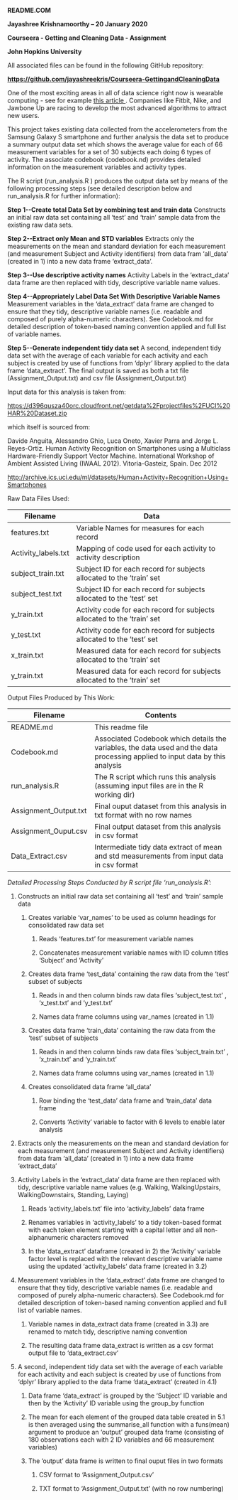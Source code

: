 **README.COM**

**Jayashree Krishnamoorthy – 20 January 2020**

**Courseera - Getting and Cleaning Data - Assignment**

**John Hopkins University**

All associated files can be found in the following GitHub repository:

**https://github.com/jayashreekris/Courseera-GettingandCleaningData**

One of the most exciting areas in all of data science right now is wearable
computing - see for example [this
article ](http://www.insideactivitytracking.com/data-science-activity-tracking-and-the-battle-for-the-worlds-top-sports-brand/).
Companies like Fitbit, Nike, and Jawbone Up are racing to develop the most
advanced algorithms to attract new users.

This project takes existing data collected from the accelerometers from the
Samsung Galaxy S smartphone and further analysis the data set to produce a
summary output data set which shows the average value for each of 66 measurement
variables for a set of 30 subjects each doing 6 types of activity. The associate
codebook (codebook.nd) provides detailed information on the measurement
variables and activity types.

The R script (run_analysis.R ) produces the output data set by means of the
following processing steps (see detailed description below and run_analysis.R
for further information):

**Step 1--Create total Data Set by combining test and train data**
    Constructs an initial raw data set containing all ‘test’ and ‘train’ sample
    data from the existing raw data sets.
    
**Step 2--Extract only Mean and STD variables**
    Extracts only the measurements on the mean and standard deviation for each
    measurement (and measurement Subject and Activity identifiers) from data
    fram ‘all_data’ (created in 1) into a new data frame ‘extract_data’.
    
**Step 3--Use descriptive activity names**
    Activity Labels in the ‘extract_data’ data frame are then replaced with
    tidy, descriptive variable name values.
    
**Step 4--Appropriately Label Data Set With Descriptive Variable Names**
    Measurement variables in the ‘data_extract’ data frame are changed to ensure
    that they tidy, descriptive variable names (i.e. readable and composed of
    purely alpha-numeric characters). See Codebook.md for detailed description
    of token-based naming convention applied and full list of variable names.
    
**Step 5--Generate independent tidy data set**
    A second, independent tidy data set with the average of each variable for
    each activity and each subject is created by use of functions from ‘dplyr’
    library applied to the data frame ‘data_extract’. The final output is saved
    as both a txt file (Assignment_Output.txt) and csv file
    (Assignment_Output.txt)

Input data for this analysis is taken from:

<https://d396qusza40orc.cloudfront.net/getdata%2Fprojectfiles%2FUCI%20HAR%20Dataset.zip>

which itself is sourced from:

Davide Anguita, Alessandro Ghio, Luca Oneto, Xavier Parra and Jorge L.
Reyes-Ortiz. Human Activity Recognition on Smartphones using a Multiclass
Hardware-Friendly Support Vector Machine. International Workshop of Ambient
Assisted Living (IWAAL 2012). Vitoria-Gasteiz, Spain. Dec 2012

<http://archive.ics.uci.edu/ml/datasets/Human+Activity+Recognition+Using+Smartphones>

Raw Data Files Used:

| **Filename**        | **Data**                                                                |
|---------------------|-------------------------------------------------------------------------|
| features.txt        | Variable Names for measures for each record                             |
| Activity_labels.txt | Mapping of code used for each activity to activity description          |
| subject_train.txt   | Subject ID for each record for subjects allocated to the ‘train’ set    |
| subject_test.txt    | Subject ID for each record for subjects allocated to the ‘test’ set     |
| y_train.txt         | Activity code for each record for subjects allocated to the ‘train’ set |
| y_test.txt          | Activity code for each record for subjects allocated to the ‘test’ set  |
| x_train.txt         | Measured data for each record for subjects allocated to the ‘train’ set |
| y_train.txt         | Measured data for each record for subjects allocated to the ‘train’ set |

Output Files Produced by This Work:

| **Filename**          | **Contents**                                                                                                                  |
|-----------------------|-------------------------------------------------------------------------------------------------------------------------------|
| README.md             | This readme file                                                                                                              |
| Codebook.md           | Associated Codebook which details the variables, the data used and the data processing applied to input data by this analysis |
| run_analysis.R        | The R script which runs this analysis (assuming input files are in the R working dir)                                         |
| Assignment_Output.txt | Final ouput dataset from this analysis in txt format with no row names                                                        |
| Assignment_Ouput.csv  | Final output dataset from this analysis in csv format                                                                         |
| Data_Extract.csv      | Intermediate tidy data extract of mean and std measurements from input data in csv format                                     |

*Detailed Processing Steps Conducted by R script file ‘run_analysis.R’:*

1.  Constructs an initial raw data set containing all ‘test’ and ‘train’ sample
    data

    1.  Creates variable ‘var_names’ to be used as column headings for
        consolidated raw data set

        1.  Reads ‘features.txt’ for measurement variable names

        2.  Concatenates measurement variable names with ID column titles
            ‘Subject’ and ‘Activity’

    2.  Creates data frame ‘test_data’ containing the raw data from the ‘test’
        subset of subjects

        1.  Reads in and then column binds raw data files ‘subject_test.txt’ ,
            ‘x_test.txt’ and ‘y_test.txt’

        2.  Names data frame columns using var_names (created in 1.1)

    3.  Creates data frame ‘train_data’ containing the raw data from the ‘test’
        subset of subjects

        1.  Reads in and then column binds raw data files ‘subject_train.txt’ ,
            ‘x_train.txt’ and ‘y_train.txt’

        2.  Names data frame columns using var_names (created in 1.1)

    4.  Creates consolidated data frame ‘all_data’

        1.  Row binding the ‘test_data’ data frame and ‘train_data’ data frame

        2.  Converts ‘Activity’ variable to factor with 6 levels to enable later
            analysis

2.  Extracts only the measurements on the mean and standard deviation for each
    measurement (and measurement Subject and Activity identifiers) from data
    fram ‘all_data’ (created in 1) into a new data frame ‘extract_data’

3.  Activity Labels in the ‘extract_data’ data frame are then replaced with
    tidy, descriptive variable name values (e.g. Walking, WalkingUpstairs,
    WalkingDownstairs, Standing, Laying)

    1.  Reads ‘activity_labels.txt’ file into ‘activity_labels’ data frame

    2.  Renames variables in ‘activity_labels’ to a tidy token-based format with
        each token element starting with a capital letter and all
        non-alphanumeric characters removed

    3.  In the ‘data_extract’ dataframe (created in 2) the ‘Activity’ variable
        factor level is replaced with the relevant descriptive variable name
        using the updated ‘activity_labels’ data frame (created in 3.2)

4.  Measurement variables in the ‘data_extract’ data frame are changed to ensure
    that they tidy, descriptive variable names (i.e. readable and composed of
    purely alpha-numeric characters). See Codebook.md for detailed description
    of token-based naming convention applied and full list of variable names.

    1.  Variable names in data_extract data frame (created in 3.3) are renamed
        to match tidy, descriptive naming convention

    2.  The resulting data frame data_extract is written as a csv format output
        file to ‘data_extract.csv’

5.  A second, independent tidy data set with the average of each variable for
    each activity and each subject is created by use of functions from ‘dplyr’
    library applied to the data frame ‘data_extract’ (created in 4.1)

    1.  Data frame ‘data_extract’ is grouped by the ‘Subject’ ID variable and
        then by the ‘Activity’ ID variable using the group_by function

    2.  The mean for each element of the grouped data table created in 5.1 is
        then averaged using the summarise_all function with a funs(mean)
        argument to produce an ‘output’ grouped data frame (consisting of 180
        observations each with 2 ID variables and 66 measurement variables)

    3.  The ‘output’ data frame is written to final ouput files in two formats

        1.  CSV format to ‘Assignment_Output.csv’

        2.  TXT format to ‘Assignment_Output.txt’ (with no row numbering)
